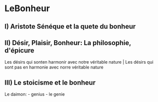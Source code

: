 # LeBonheur
<!-- :vim: ft=aymd set sw=4 sts=4 et fdm=marker -->

## I) Aristote Sénéque et la quete du bonheur

## II) Désir, Plaisir, Bonheur: La philosophie, d'épicure

Les désirs qui sonten harmonir avec notre véritable nature            |  Les désirs qui sont pas en harmonie avec norre véritable nature

## III) Le stoicisme et le bonheur

Le daimon:
	- genius
	- le genie
